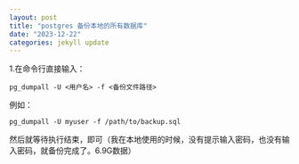 ```yaml
---
layout: post
title: "postgres 备份本地的所有数据库"
date: "2023-12-22"
categories: jekyll update
---
```

<p>1.在命令行直接输入：</p>

<pre>
<code>pg_dumpall -U &lt;用户名&gt; -f &lt;备份文件路径&gt;</code></pre>

<p>例如：</p>

<pre>
<code>pg_dumpall -U myuser -f /path/to/backup.sql</code></pre>

<p>然后就等待执行结束，即可（我在本地使用的时候，没有提示输入密码，也没有输入密码，就备份完成了。6.9G数据）</p>

